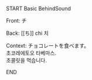 START
Basic BehindSound

Front:
チ


Back:
[[ち]] chi 치


Context:
チョコレートを食べます。  
초코레에토오 타베마스.  
초콜릿을 먹습니다.  

<!--ID: 1746522691957-->
END